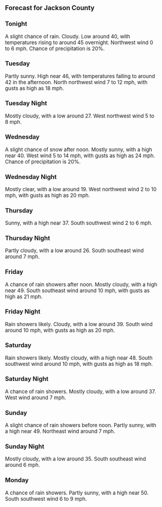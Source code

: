 <div>
   <h2>Forecast for Jackson County</h2>
   <p>
      <div style="font-size:120%">
         <h3>Tonight</h3>A slight chance of rain. Cloudy. Low around 40, with temperatures rising to around 45 overnight. Northwest wind 0 to 6 mph.
         Chance of precipitation is 20%.<br></div>
   </p>
   <p>
      <div style="font-size:120%">
         <h3>Tuesday</h3>Partly sunny. High near 46, with temperatures falling to around 42 in the afternoon. North northwest wind 7 to 12 mph, with
         gusts as high as 18 mph.<br></div>
   </p>
   <p>
      <div style="font-size:120%">
         <h3>Tuesday Night</h3>Mostly cloudy, with a low around 27. West northwest wind 5 to 8 mph.<br></div>
   </p>
   <p>
      <div style="font-size:120%">
         <h3>Wednesday</h3>A slight chance of snow after noon. Mostly sunny, with a high near 40. West wind 5 to 14 mph, with gusts as high as 24 mph.
         Chance of precipitation is 20%.<br></div>
   </p>
   <p>
      <div style="font-size:120%">
         <h3>Wednesday Night</h3>Mostly clear, with a low around 19. West northwest wind 2 to 10 mph, with gusts as high as 20 mph.<br></div>
   </p>
   <p>
      <div style="font-size:120%">
         <h3>Thursday</h3>Sunny, with a high near 37. South southwest wind 2 to 6 mph.<br></div>
   </p>
   <p>
      <div style="font-size:120%">
         <h3>Thursday Night</h3>Partly cloudy, with a low around 26. South southeast wind around 7 mph.<br></div>
   </p>
   <p>
      <div style="font-size:120%">
         <h3>Friday</h3>A chance of rain showers after noon. Mostly cloudy, with a high near 49. South southeast wind around 10 mph, with gusts as
         high as 21 mph.<br></div>
   </p>
   <p>
      <div style="font-size:120%">
         <h3>Friday Night</h3>Rain showers likely. Cloudy, with a low around 39. South wind around 10 mph, with gusts as high as 20 mph.<br></div>
   </p>
   <p>
      <div style="font-size:120%">
         <h3>Saturday</h3>Rain showers likely. Mostly cloudy, with a high near 48. South southwest wind around 10 mph, with gusts as high as 18 mph.<br></div>
   </p>
   <p>
      <div style="font-size:120%">
         <h3>Saturday Night</h3>A chance of rain showers. Mostly cloudy, with a low around 37. West wind around 7 mph.<br></div>
   </p>
   <p>
      <div style="font-size:120%">
         <h3>Sunday</h3>A slight chance of rain showers before noon. Partly sunny, with a high near 49. Northeast wind around 7 mph.<br></div>
   </p>
   <p>
      <div style="font-size:120%">
         <h3>Sunday Night</h3>Mostly cloudy, with a low around 35. South southeast wind around 6 mph.<br></div>
   </p>
   <p>
      <div style="font-size:120%">
         <h3>Monday</h3>A chance of rain showers. Partly sunny, with a high near 50. South southwest wind 6 to 9 mph.<br></div>
   </p>
</div>